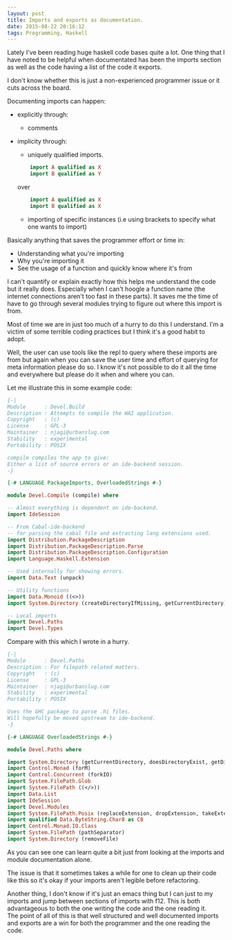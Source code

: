 ```yaml
---
layout: post
title: Imports and exports as documentation.
date: 2015-08-22 20:16:12
tags: Programming, Haskell
---
```


Lately I've been reading huge haskell code bases quite a lot.
One thing that I have noted to be helpful when documentated
has been the imports section as well as the code having a list of the code it exports.

I don't know whether this is just a non-experienced programmer issue or it cuts across the board.

Documenting imports can happen:

- explicitly through:
    - comments

- implicity through:
    - uniquely qualified imports.
    ```haskell
        import A qualified as X
        import B qualified as Y
    ```
    over
    ```haskell
        import A qualified as X
        import B qualified as X
    ```
    - importing of specific instances (i.e using brackets to specify what one wants to import)

Basically anything that saves the programmer effort or time in:

- Understanding what you're importing
- Why you're importing it
- See the usage of a function and quickly know where it's from

I can't quantify or explain exactly how this helps me understand the code but it really does.
Especially when I can't hoogle a function name
(the internet connections aren't too fast in these parts).
It saves me the time of have to go through several modules trying to figure out where this import is from.

Most of time we are in just too much of a hurry to do this I understand.
I'm a victim of some terrible coding practices but I think it's a good habit to adopt.

Well, the user can use tools like the repl to query where these imports are from
but again when you can save the user time and effort of querying for meta information please do so.
I know it's not possible to do it all the time and everywhere but please do it when and where you can.


Let me illustrate this in some example code:

```haskell
{-|
Module      : Devel.Build
Description : Attempts to compile the WAI application.
Copyright   : (c)
License     : GPL-3
Maintainer  : njagi@urbanslug.com
Stability   : experimental
Portability : POSIX

compile compiles the app to give:
Either a list of source errors or an ide-backend session.
-}

{-# LANGUAGE PackageImports, OverloadedStrings #-}

module Devel.Compile (compile) where

-- Almost everything is dependent on ide-backend.
import IdeSession

-- From Cabal-ide-backend
-- for parsing the cabal file and extracting lang extensions used.
import Distribution.PackageDescription
import Distribution.PackageDescription.Parse
import Distribution.PackageDescription.Configuration
import Language.Haskell.Extension

-- Used internally for showing errors.
import Data.Text (unpack)

-- Utility functions
import Data.Monoid ((<>))
import System.Directory (createDirectoryIfMissing, getCurrentDirectory)

-- Local imports
import Devel.Paths
import Devel.Types
```

Compare with this which I wrote in a hurry.

```haskell
{-|
Module      : Devel.Paths
Description : For filepath related matters.
Copyright   : (c)
License     : GPL-3
Maintainer  : njagi@urbanslug.com
Stability   : experimental
Portability : POSIX

Uses the GHC package to parse .hi files.
Will hopefully be moved upstream to ide-backend.
-}

{-# LANGUAGE OverloadedStrings #-}

module Devel.Paths where

import System.Directory (getCurrentDirectory, doesDirectoryExist, getDirectoryContents)
import Control.Monad (forM)
import Control.Concurrent (forkIO)
import System.FilePath.Glob
import System.FilePath ((</>))
import Data.List
import IdeSession
import Devel.Modules
import System.FilePath.Posix (replaceExtension, dropExtension, takeExtensions)
import qualified Data.ByteString.Char8 as C8
import Control.Monad.IO.Class
import System.FilePath (pathSeparator)
import System.Directory (removeFile)
```

As you can see one can learn quite a bit just from looking at the imports and module documentation alone.

The issue is that it sometimes takes a while for one to clean up their code like this
so it's okay if your imports aren't legible before refactoring.

Another thing, I don't know if it's just an emacs thing but I
can just to my imports and jump between sections of imports with f12.
This is both advantageous to both the one writing the code and the one reading it.  
The point of all of this is that well structured and well documented imports and exports are
a win for both the programmer and the one reading the code.
